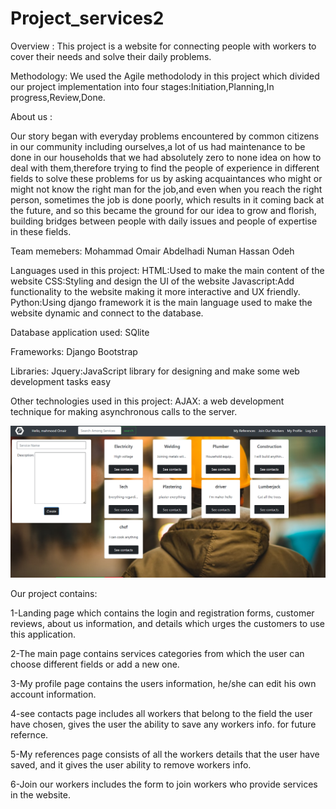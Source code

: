 # Project_services2

Overview :
This project is a website for connecting people with workers to cover their needs and solve their daily problems.

Methodology:
We used the Agile methodolody in this project which divided our project implementation into four stages:Initiation,Planning,In progress,Review,Done.


About us :

Our story began with everyday problems encountered by common citizens in our community including ourselves,a lot of us had maintenance to be done in our households that we had absolutely zero to none idea on how to deal with them,therefore trying to find the people of experience in different fields to solve these problems for us by asking acquaintances who might or might not know the right man for the job,and even when you reach the right person, sometimes the job is done poorly, which results in it coming back at the future, and so this became the ground for our idea to grow and florish, building bridges between people with daily issues and people of expertise in these fields.

Team memebers:
Mohammad Omair
Abdelhadi Numan
Hassan Odeh


Languages used in this project:
HTML:Used to make the main content of the website
CSS:Styling and design the UI of the website
Javascript:Add functionality to the website making it more interactive and UX friendly.
Python:Using django framework it is the main language used to make the website dynamic and connect to the database.

Database application used:
SQlite

Frameworks:
Django
Bootstrap


Libraries:
Jquery:JavaScript library for designing and make some web development tasks easy


Other technologies used in this project:
AJAX: a web development technique for making asynchronous calls to the server.

![My Image](https://github.com/Shtaiwee1/Project_services2/blob/master/worker_service_project/github_pic.PNG)


Our project contains:

1-Landing page which contains the login and registration forms, customer reviews, about us information, and details which urges the customers to use this application.

2-The main page contains services categories from which the user can choose different fields or add a new one.

3-My profile page contains the users information, he/she can edit his own account information.

4-see contacts page includes all workers that belong to the field the user have chosen, gives the user the ability to save any workers info. for future refernce.

5-My references page consists of all the workers details that the user have saved, and it gives the user ability to remove workers info.

6-Join our workers includes the form to join workers who provide services in the website.
